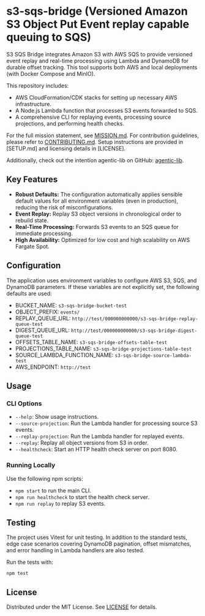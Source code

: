# s3-sqs-bridge (Versioned Amazon S3 Object Put Event replay capable queuing to SQS)

S3 SQS Bridge integrates Amazon S3 with AWS SQS to provide versioned event replay and real-time processing using Lambda and DynamoDB for durable offset tracking. This tool supports both AWS and local deployments (with Docker Compose and MinIO).

This repository includes:

- AWS CloudFormation/CDK stacks for setting up necessary AWS infrastructure.
- A Node.js Lambda function that processes S3 events forwarded to SQS.
- A comprehensive CLI for replaying events, processing source projections, and performing health checks.

For the full mission statement, see [MISSION.md](MISSION.md). For contribution guidelines, please refer to [CONTRIBUTING.md](CONTRIBUTING.md). Setup instructions are provided in [SETUP.md] and licensing details in [LICENSE].

Additionally, check out the intentïon agentic-lib on GitHub: [agentic-lib](https://github.com/xn-intenton-z2a/agentic-lib).

## Key Features

- **Robust Defaults:** The configuration automatically applies sensible default values for all environment variables (even in production), reducing the risk of misconfigurations.
- **Event Replay:** Replay S3 object versions in chronological order to rebuild state.
- **Real-Time Processing:** Forwards S3 events to an SQS queue for immediate processing.
- **High Availability:** Optimized for low cost and high scalability on AWS Fargate Spot.

## Configuration

The application uses environment variables to configure AWS S3, SQS, and DynamoDB parameters. If these variables are not explicitly set, the following defaults are used:

- BUCKET_NAME: `s3-sqs-bridge-bucket-test`
- OBJECT_PREFIX: `events/`
- REPLAY_QUEUE_URL: `http://test/000000000000/s3-sqs-bridge-replay-queue-test`
- DIGEST_QUEUE_URL: `http://test/000000000000/s3-sqs-bridge-digest-queue-test`
- OFFSETS_TABLE_NAME: `s3-sqs-bridge-offsets-table-test`
- PROJECTIONS_TABLE_NAME: `s3-sqs-bridge-projections-table-test`
- SOURCE_LAMBDA_FUNCTION_NAME: `s3-sqs-bridge-source-lambda-test`
- AWS_ENDPOINT: `http://test`

## Usage

### CLI Options

- `--help`: Show usage instructions.
- `--source-projection`: Run the Lambda handler for processing source S3 events.
- `--replay-projection`: Run the Lambda handler for replayed events.
- `--replay`: Replay all object versions from S3 in order.
- `--healthcheck`: Start an HTTP health check server on port 8080.

### Running Locally

Use the following npm scripts:

- `npm start` to run the main CLI.
- `npm run healthcheck` to start the health check server.
- `npm run replay` to replay S3 events.

## Testing

The project uses Vitest for unit testing. In addition to the standard tests, edge case scenarios covering DynamoDB pagination, offset mismatches, and error handling in Lambda handlers are also tested.

Run the tests with:

```
npm test
```

## License

Distributed under the MIT License. See [LICENSE](LICENSE) for details.
